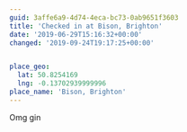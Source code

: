 ```yaml
---
guid: 3affe6a9-4d74-4eca-bc73-0ab9651f3603
title: 'Checked in at Bison, Brighton'
date: '2019-06-29T15:16:32+00:00'
changed: '2019-09-24T19:17:25+00:00'


place_geo:
  lat: 50.8254169
  lng: -0.13702939999996
place_name: 'Bison, Brighton'
---
```


Omg gin
